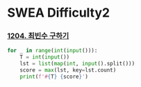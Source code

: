 # SWEA Difficulty2

### [1204. 최빈수 구하기](https://www.swexpertacademy.com/main/code/problem/problemDetail.do?contestProbId=AV13zo1KAAACFAYh&categoryId=AV13zo1KAAACFAYh&categoryType=CODE)

```python
for _ in range(int(input())):
    T = int(input())
    lst = list(map(int, input().split()))
    score = max(lst, key=lst.count)
    print(f'#{T} {score}')
```
